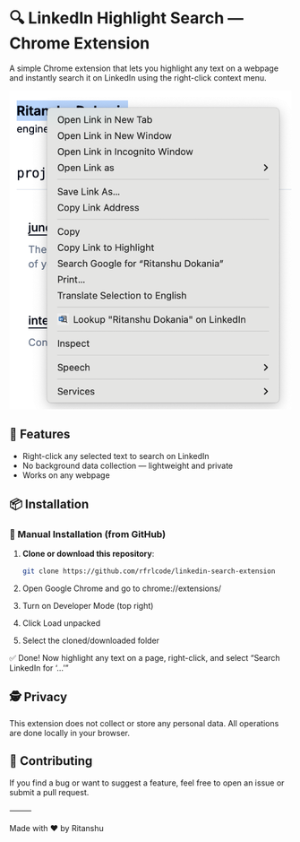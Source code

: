 # 🔍 LinkedIn Highlight Search — Chrome Extension

A simple Chrome extension that lets you highlight any text on a webpage and instantly search it on LinkedIn using the right-click context menu.

![LinkedIn Highlight Search Screenshot](assets/screenshot.png)

## 🚀 Features

- Right-click any selected text to search on LinkedIn  
- No background data collection — lightweight and private  
- Works on any webpage  

## 📦 Installation

### 🧪 Manual Installation (from GitHub)

1. **Clone or download this repository**:

   ```bash
   git clone https://github.com/rfrlcode/linkedin-search-extension
2.	Open Google Chrome and go to chrome://extensions/
3.	Turn on Developer Mode (top right)
4.	Click Load unpacked
5.	Select the cloned/downloaded folder

✅ Done! Now highlight any text on a page, right-click, and select “Search LinkedIn for ‘…’”

## 🕵️ Privacy

This extension does not collect or store any personal data. All operations are done locally in your browser.

## 🙌 Contributing

If you find a bug or want to suggest a feature, feel free to open an issue or submit a pull request.

⸻

Made with ❤️ by Ritanshu